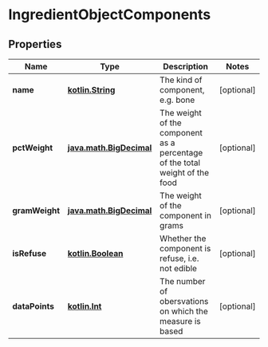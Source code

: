 # IngredientObjectComponents

## Properties
Name | Type | Description | Notes
------------ | ------------- | ------------- | -------------
**name** | [**kotlin.String**](.md) | The kind of component, e.g. bone |  [optional]
**pctWeight** | [**java.math.BigDecimal**](java.math.BigDecimal.md) | The weight of the component as a percentage of the total weight of the food |  [optional]
**gramWeight** | [**java.math.BigDecimal**](java.math.BigDecimal.md) | The weight of the component in grams |  [optional]
**isRefuse** | [**kotlin.Boolean**](.md) | Whether the component is refuse, i.e. not edible |  [optional]
**dataPoints** | [**kotlin.Int**](.md) | The number of obersvations on which the measure is based |  [optional]

